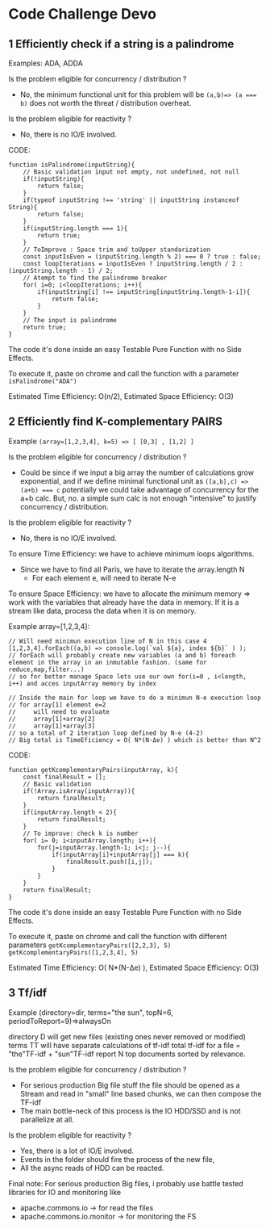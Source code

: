 # Code Challenge Devo

## 1 Efficiently check if a string is a palindrome

Examples: ADA, ADDA

Is the problem eligible for concurrency / distribution ?
* No, the minimum functional unit for this problem will be `(a,b)=> (a === b)` does not worth the threat / distribution overheat.

Is the problem eligible for reactivity ?
* No, there is no IO/E involved.

CODE:
```
function isPalindrome(inputString){
    // Basic validation input not empty, not undefined, not null
    if(!inputString){
        return false;
    }
    if(typeof inputString !== 'string' || inputString instanceof String){
        return false;
    }
    if(inputString.length === 1){
        return true;
    }
    // ToImprove : Space trim and toUpper standarization
    const inputIsEven = (inputString.length % 2) === 0 ? true : false;
    const loopIterations = inputIsEven ? inputString.length / 2 : (inputString.length - 1) / 2;
    // Atempt to find the palindrome breaker
    for( i=0; i<loopIterations; i++){
        if(inputString[i] !== inputString[inputString.length-1-i]){
            return false;
        }
    }
    // The input is palindrome
    return true;
}
```
The code it's done inside an easy Testable Pure Function with no Side Effects.

To execute it, paste on chrome and call the function with a parameter
`isPalindrome("ADA")`

Estimated Time Efficiency: O(n/2), Estimated Space Efficiency: O(3)

## 2 Efficiently find K-complementary PAIRS

Example `(array=[1,2,3,4], k=5) => [ [0,3] , [1,2] ]`

Is the problem eligible for concurrency / distribution ?
* Could be since if we input a big array the number of calculations grow exponential, and if we define minimal functional unit as `([a,b],c) => (a+b) === c` potentially we could take advantage of concurrency for the a+b calc.
But, no. a simple sum calc is not enough "intensive" to justify concurrency / distribution.

Is the problem eligible for reactivity ?
* No, there is no IO/E involved.

To ensure Time Efficiency: we have to achieve minimum loops algorithms.
* Since we have to find all Paris, we have to iterate the array.length N
  * For each element e, will need to iterate N-e

To ensure Space Efficiency: we have to allocate the minimum memory => work with the variables that already have the data in memory.
If it is a stream like data, process the data when it is on memory.

Example array=[1,2,3,4]:
```
// Will need minimun execution line of N in this case 4
[1,2,3,4].forEach((a,b) => console.log(`val ${a}, index ${b}` ) );
// forEach will probably create new variables (a and b) foreach element in the array in an inmutable fashion. (same for reduce,map,filter...)
// so for better manage Space lets use our own for(i=0 , i<length, i++) and acces inputArray memory by index

// Inside the main for loop we have to do a minimun N-e execution loop
// for array[1] element e=2
//     will need to evaluate
//     array[1]+array[2]
//     array[1]+array[3]
// so a total of 2 iteration loop defined by N-e (4-2)
// Big total is TimeEficiency = O( N*(N-Δe) ) which is better than N^2
```

CODE:
```
function getKcomplementaryPairs(inputArray, k){
    const finalResult = [];
    // Basic validation
    if(!Array.isArray(inputArray)){
        return finalResult;
    }
    if(inputArray.length < 2){
        return finalResult;
    }
    // To improve: check k is number
    for( i= 0; i<inputArray.length; i++){
        for(j=inputArray.length-1; i<j; j--){
            if(inputArray[i]+inputArray[j] === k){
                finalResult.push([i,j]);
            }
        }
    }
    return finalResult;
}
```
The code it's done inside an easy Testable Pure Function with no Side Effects.

To execute it, paste on chrome and call the function with different parameters
`getKcomplementaryPairs([2,2,3], 5)`
`getKcomplementaryPairs([1,2,3,4], 5)`

Estimated Time Efficiency: O( N*(N-Δe) ), Estimated Space Efficiency: O(3)

## 3 Tf/idf

Example (directory=dir, terms="the sun", topN=6, periodToReport=9)=>alwaysOn

directory D will get new files (existing ones never removed or modified)
terms TT will have separate calculations of tf-idf
total tf-idf for a file = "the"TF-idf + "sun"TF-idf
report N top documents sorted by relevance.

Is the problem eligible for concurrency / distribution ?
* For serious production Big file stuff the file should be opened as a Stream and read in "small" line based chunks, we can then compose the TF-idf
* The main bottle-neck of this process is the IO HDD/SSD and is not parallelize at all.

Is the problem eligible for reactivity ?
* Yes, there is a lot of IO/E involved.
* Events in the folder should fire the process of the new file,
* All the async reads of HDD can be reacted.

Final note: For serious production Big files, i probably use battle tested libraries for IO and monitoring like 
* apache.commons.io -> for read the files
* apache.commons.io.monitor -> for monitoring the FS